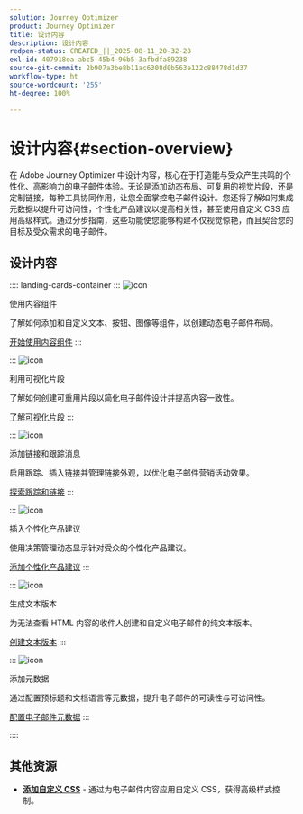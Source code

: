 ```yaml
---
solution: Journey Optimizer
product: Journey Optimizer
title: 设计内容
description: 设计内容
redpen-status: CREATED_||_2025-08-11_20-32-28
exl-id: 407918ea-abc5-45b4-96b5-3afbdfa89238
source-git-commit: 2b907a3be8b11ac6308d0b563e122c88478d1d37
workflow-type: ht
source-wordcount: '255'
ht-degree: 100%

---
```


# 设计内容{#section-overview}

在 Adobe Journey Optimizer 中设计内容，核心在于打造能与受众产生共鸣的个性化、高影响力的电子邮件体验。无论是添加动态布局、可复用的视觉片段，还是定制链接，每种工具协同作用，让您全面掌控电子邮件设计。您还将了解如何集成元数据以提升可访问性，个性化产品建议以提高相关性，甚至使用自定义 CSS 应用高级样式。通过分步指南，这些功能使您能够构建不仅视觉惊艳，而且契合您的目标及受众需求的电子邮件。

## 设计内容

:::: landing-cards-container
:::
![icon](https://cdn.experienceleague.adobe.com/icons/puzzle-piece.svg)

使用内容组件

了解如何添加和自定义文本、按钮、图像等组件，以创建动态电子邮件布局。

[开始使用内容组件](../using/email/content-components.md)
:::

:::
![icon](https://cdn.experienceleague.adobe.com/icons/layer-group.svg)

利用可视化片段

了解如何创建可重用片段以简化电子邮件设计并提高内容一致性。

[了解可视化片段](../using/email/use-visual-fragments.md)
:::

:::
![icon](https://cdn.experienceleague.adobe.com/icons/chart-line.svg)

添加链接和跟踪消息

启用跟踪、插入链接并管理链接外观，以优化电子邮件营销活动效果。

[探索跟踪和链接](../using/email/message-tracking.md)
:::

:::
![icon](https://cdn.experienceleague.adobe.com/icons/bullseye.svg)

插入个性化产品建议

使用决策管理动态显示针对受众的个性化产品建议。

[添加个性化产品建议](../using/email/add-offers-email.md)
:::

:::
![icon](https://cdn.experienceleague.adobe.com/icons/file-alt.svg)

生成文本版本

为无法查看 HTML 内容的收件人创建和自定义电子邮件的纯文本版本。

[创建文本版本](../using/email/text-version-email.md)
:::

:::
![icon](https://cdn.experienceleague.adobe.com/icons/gear.svg)

添加元数据

通过配置预标题和文档语言等元数据，提升电子邮件的可读性与可访问性。

[配置电子邮件元数据](../using/email/email-metadata.md)
:::

::::


## 其他资源

- **[添加自定义 CSS](../using/email/custom-css.md)** - 通过为电子邮件内容应用自定义 CSS，获得高级样式控制。
